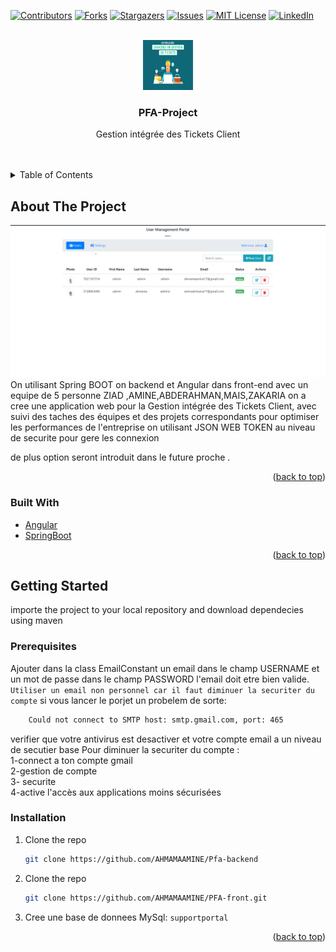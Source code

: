 <div id="top"></div>

[![Contributors][contributors-shield]][contributors-url]
[![Forks][forks-shield]][forks-url]
[![Stargazers][stars-shield]][stars-url]
[![Issues][issues-shield]][issues-url]
[![MIT License][license-shield]][license-url]
[![LinkedIn][linkedin-shield]][linkedin-url]



<!-- PROJECT LOGO -->
<br />
<div align="center">
  <a href="https://github.com/AHMAMAAMINE/Pfa-backend">
    <img src="image/ticket.png" alt="Logo" width="80" height="80">
  </a>

  <h3 align="center">PFA-Project</h3>

  <p align="center">
  	Gestion intégrée des Tickets Client
    <br />
<!--     <a href="https://github.com/othneildrew/Best-README-Template"><strong>Explore the docs »</strong></a> -->
    <br />
    <br />
<!--     <a href="https://github.com/othneildrew/Best-README-Template">View Demo</a>
    ·
    <a href="https://github.com/othneildrew/Best-README-Template/issues">Report Bug</a>
    ·
    <a href="https://github.com/othneildrew/Best-README-Template/issues">Request Feature</a> -->
  </p>
</div>



<!-- TABLE OF CONTENTS -->
<details>
  <summary>Table of Contents</summary>
  <ol>
    <li>
      <a href="#about-the-project">About The Project</a>
      <ul>
        <li><a href="#built-with">Built With</a></li>
      </ul>
    </li>
    <li>
      <a href="#getting-started">Getting Started</a>
      <ul>
        <li><a href="#prerequisites">Prerequisites</a></li>
        <li><a href="#installation">Installation</a></li>
      </ul>
    </li>
   
  </ol>
</details>



<!-- ABOUT THE PROJECT -->
## About The Project

![Product Name Screen Shot][product-screenshot]
On utilisant Spring BOOT on backend et Angular dans front-end avec un equipe de 5 personne ZIAD ,AMINE,ABDERAHMAN,MAIS,ZAKARIA
on a cree une application web pour la Gestion intégrée des Tickets Client, avec suivi des taches des équipes et des projets correspondants pour optimiser les performances de l'entreprise
on utilisant JSON WEB TOKEN au niveau de securite pour gere les connexion

de plus option seront introduit dans le future proche .


<p align="right">(<a href="#top">back to top</a>)</p>



### Built With

* [Angular](https://angular.io/)
* [SpringBoot](https://spring.io/)

<p align="right">(<a href="#top">back to top</a>)</p>



<!-- GETTING STARTED -->
## Getting Started

importe the project to your local repository and download dependecies using maven


### Prerequisites
Ajouter dans la class EmailConstant un email dans le champ USERNAME et un mot de passe dans le champ PASSWORD l'email doit etre bien valide.
`Utiliser un email non personnel car il faut diminuer la securiter du compte`
si vous lancer le porjet un probelem de sorte:
```sh
	Could not connect to SMTP host: smtp.gmail.com, port: 465
```
verifier que votre antivirus est desactiver et votre compte email a un niveau de secutier base
Pour diminuer la securiter du compte :
</br>
1-connect a ton compte gmail
</br>
2-gestion de compte</br>
3- securite</br>
4-active l'accès aux applications moins sécurisées 

### Installation

1. Clone the repo
   ```sh
   git clone https://github.com/AHMAMAAMINE/Pfa-backend
   ```
2. Clone the repo
   ```sh
   git clone https://github.com/AHMAMAAMINE/PFA-front.git
   ```
3. Cree une base de donnees MySql:
	`supportportal`

<p align="right">(<a href="#top">back to top</a>)</p>



<!-- CONTACT -->
<!-- ## Contact

Your Name - [@your_twitter](https://twitter.com/your_username) - email@example.com

Project Link: [https://github.com/your_username/repo_name](https://github.com/your_username/repo_name)

<p align="right">(<a href="#top">back to top</a>)</p>
 -->


<!-- ACKNOWLEDGMENTS -->
<!-- ## Acknowledgments

Use this space to list resources you find helpful and would like to give credit to. I've included a few of my favorites to kick things off!

* [Choose an Open Source License](https://choosealicense.com)
* [GitHub Emoji Cheat Sheet](https://www.webpagefx.com/tools/emoji-cheat-sheet)
* [Malven's Flexbox Cheatsheet](https://flexbox.malven.co/)
* [Malven's Grid Cheatsheet](https://grid.malven.co/)
* [Img Shields](https://shields.io)
* [GitHub Pages](https://pages.github.com)
* [Font Awesome](https://fontawesome.com)
* [React Icons](https://react-icons.github.io/react-icons/search)

<p align="right">(<a href="#top">back to top</a>)</p> -->



<!-- MARKDOWN LINKS & IMAGES -->
<!-- https://www.markdownguide.org/basic-syntax/#reference-style-links -->
[contributors-shield]: https://img.shields.io/github/contributors/othneildrew/Best-README-Template.svg?style=for-the-badge
[contributors-url]: https://github.com/othneildrew/Best-README-Template/graphs/contributors
[forks-shield]: https://img.shields.io/github/forks/othneildrew/Best-README-Template.svg?style=for-the-badge
[forks-url]: https://github.com/othneildrew/Best-README-Template/network/members
[stars-shield]: https://img.shields.io/github/stars/othneildrew/Best-README-Template.svg?style=for-the-badge
[stars-url]: https://github.com/othneildrew/Best-README-Template/stargazers
[issues-shield]: https://img.shields.io/github/issues/othneildrew/Best-README-Template.svg?style=for-the-badge
[issues-url]: https://github.com/othneildrew/Best-README-Template/issues
[license-shield]: https://img.shields.io/github/license/othneildrew/Best-README-Template.svg?style=for-the-badge
[license-url]: https://github.com/othneildrew/Best-README-Template/blob/master/LICENSE.txt
[linkedin-shield]: https://img.shields.io/badge/-LinkedIn-black.svg?style=for-the-badge&logo=linkedin&colorB=555
[linkedin-url]: https://linkedin.com/in/othneildrew
[product-screenshot]: image/project.png

